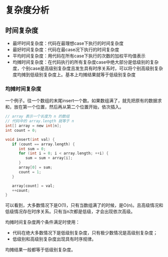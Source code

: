 # 复杂度分析

## 时间复杂度

- 最坏时间复杂度：代码在最理想case下执行的时间复杂度
- 最好时间复杂度：代码在最case况下执行的时间复杂度
- 平均时间复杂度：用代码在所有case下执行的次数的加权平均值表示
- 均摊时间复杂度：在代码执行的所有复杂度case中绝大部分是低级别的复杂度，个别case是高级别复杂度且发生具有时序关系时，可以将个别高级别复杂度均摊到低级别复杂度上。基本上均摊结果就等于低级别复杂度

### 均摊时间复杂度

一个例子。往一个数组的末尾insert一个数。如果数组满了，就先把原有的数据求和，放在第一个位置，然后再从第二个位置开始，依次插入。

```c
// array 表示一个长度为 n 的数组
// 代码中的 array.length 就等于 n
int[] array = new int[n];
int count = 0;

void insert(int val) {
   if (count == array.length) {
      int sum = 0;
      for (int i = 0; i < array.length; ++i) {
         sum = sum + array[i];
      }
      array[0] = sum;
      count = 1;
   }

   array[count] = val;
   ++count;
}
```

可以看到，大多数情况下是O(1)，只有当数组满了的时候，是O(n)。且高级情况和低级情况存在时序关系。只有当n次都是低级，才会出现依次高级。

均摊时间复杂度两个条件满足时使用：

- 代码在绝大多数情况下是低级别复杂度，只有极少数情况是高级别复杂度；
- 低级别和高级别复杂度出现具有时序规律。

均摊结果一般都等于低级别复杂度。
